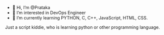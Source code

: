 - 👋 Hi, I’m @Prataka
- 👀 I’m interested in DevOps Engineer
- 🌱 I’m currently learning PYTHON, C, C++, JavaScript, HTML, CSS.

Just a script kiddie, who is learning python or other programming language. 
